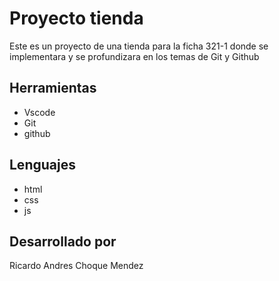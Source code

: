 # Proyecto tienda
Este es un proyecto de una tienda para la ficha 321-1 donde se implementara y se profundizara 
en los temas de Git y Github

## Herramientas
* Vscode
* Git 
* github

## Lenguajes
* html
* css
* js

## Desarrollado por
Ricardo Andres Choque Mendez